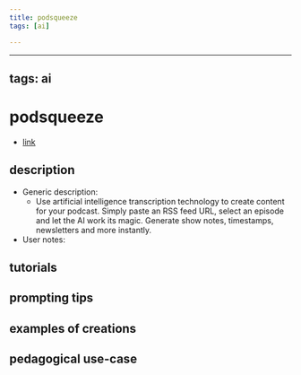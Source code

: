 ```yaml
---
title: podsqueeze
tags: [ai]

---
```


---
tags: ai 
---


# podsqueeze


* [link](https://podsqueeze.com/?gr_pk=Wr0y&gr_uid=Vvoe)

## description
* Generic description: 
    * Use artificial intelligence transcription technology to create content for your podcast. Simply paste an RSS feed URL, select an episode and let the AI work its magic. Generate show notes, timestamps, newsletters and more instantly.
* User notes:

## tutorials

## prompting tips

## examples of creations 

## pedagogical use-case 